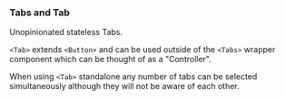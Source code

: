 ### Tabs and Tab

Unopinionated stateless Tabs.

`<Tab>` extends `<Button>` and can be used outside of the `<Tabs>` wrapper component which can be thought of as a "Controller".

When using `<Tab>` standalone any number of tabs can be selected simultaneously although they will not be aware of each other.
